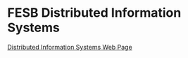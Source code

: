 # FESB Distributed Information Systems

[Distributed Information Systems Web Page](https://fesb-distributed-systems-2023.github.io/)
